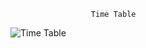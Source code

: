                       Time Table
![Time Table](https://github.com/user-attachments/assets/0bcb8026-29ab-403c-a453-0887f5df62f9)
